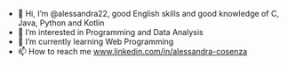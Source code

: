 - 👋 Hi, I’m @alessandra22, good English skills and good knowledge of C, Java, Python and Kotlin
- 👀 I’m interested in Programming and Data Analysis
- 🌱 I’m currently learning Web Programming
- 📫 How to reach me www.linkedin.com/in/alessandra-cosenza
